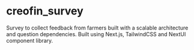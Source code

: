# creofin_survey
Survey to collect feedback from farmers built with a scalable architecture and question dependencies.
Built using Next.js, TailwindCSS and NextUI component library.
